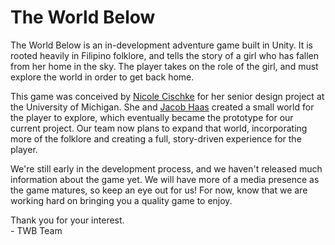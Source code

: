 # The World Below
The World Below is an in-development adventure game built in Unity. It is rooted heavily in Filipino folklore, and tells the story of a girl who has fallen from her home in the sky. The player takes on the role of the girl, and must explore the world in order to get back home.

This game was conceived by [Nicole Cischke](https://github.com/cischken) for her senior design project at the University of Michigan. She and [Jacob Haas](https://github.com/haasjac) created a small world for the player to explore, which eventually became the prototype for our current project. Our team now plans to expand that world, incorporating more of the folklore and creating a full, story-driven experience for the player.

We're still early in the development process, and we haven't released much information about the game yet. We will have more of a media presence as the game matures, so keep an eye out for us! For now, know that we are working hard on bringing you a quality game to enjoy.

Thank you for your interest.<br>
\- TWB Team
